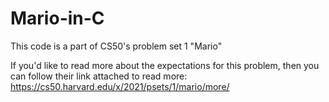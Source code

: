 # Mario-in-C
This code is a part of CS50's problem set 1 "Mario"  

If you'd like to read more about the expectations for this problem, then you can follow their link attached to read more: https://cs50.harvard.edu/x/2021/psets/1/mario/more/
